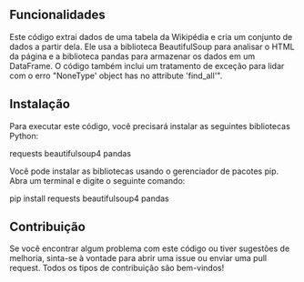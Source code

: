 ## Funcionalidades
Este código extrai dados de uma tabela da Wikipédia e cria um conjunto de dados a partir dela. Ele usa a biblioteca BeautifulSoup para analisar o HTML da página e a biblioteca pandas para armazenar os dados em um DataFrame. O código também inclui um tratamento de exceção para lidar com o erro "NoneType' object has no attribute 'find_all'".


## Instalação
Para executar este código, você precisará instalar as seguintes bibliotecas Python:

requests
beautifulsoup4
pandas

Você pode instalar as bibliotecas usando o gerenciador de pacotes pip. Abra um terminal e digite o seguinte comando:

pip install requests beautifulsoup4 pandas


## Contribuição
Se você encontrar algum problema com este código ou tiver sugestões de melhoria, sinta-se à vontade para abrir uma issue ou enviar uma pull request. Todos os tipos de contribuição são bem-vindos!